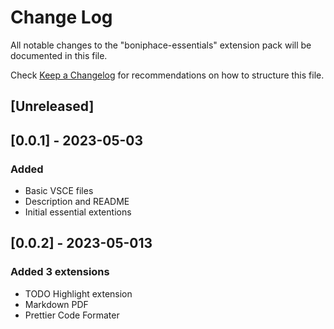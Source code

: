 # Change Log

All notable changes to the "boniphace-essentials" extension pack will be documented in this file.

Check [Keep a Changelog](http://keepachangelog.com/) for recommendations on how to structure this file.

## [Unreleased]

## [0.0.1] - 2023-05-03

### Added

- Basic VSCE files
- Description and README
- Initial essential extentions

## [0.0.2] - 2023-05-013

### Added 3 extensions

- TODO Highlight extension
- Markdown PDF
- Prettier Code Formater
